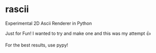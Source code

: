 # rascii
Experimental 2D Ascii Renderer in Python

Just for Fun! I wanted to try and make one and this was my attempt 👍

For the best results, use pypy!
